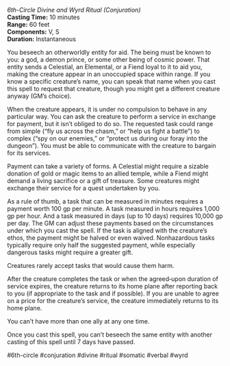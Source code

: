 *6th-Circle Divine and Wyrd Ritual (Conjuration)*  
**Casting Time:** 10 minutes  
**Range:** 60 feet  
**Components:** V, S  
**Duration:** Instantaneous

You beseech an otherworldly entity for aid. The being must be known to you: a god, a demon prince, or some other being of cosmic power. That entity sends a Celestial, an Elemental, or a Fiend loyal to it to aid you, making the creature appear in an unoccupied space within range. If you know a specific creature’s name, you can speak that name when you cast this spell to request that creature, though you might get a different creature anyway (GM’s choice).

When the creature appears, it is under no compulsion to behave in any particular way. You can ask the creature to perform a service in exchange for payment, but it isn’t obliged to do so. The requested task could range from simple (“fly us across the chasm,” or “help us fight a battle”) to complex (“spy on our enemies,” or “protect us during our foray into the dungeon”). You must be able to communicate with the creature to bargain for its services.

Payment can take a variety of forms. A Celestial might require a sizable donation of gold or magic items to an allied temple, while a Fiend might demand a living sacrifice or a gift of treasure. Some creatures might exchange their service for a quest undertaken by you.

As a rule of thumb, a task that can be measured in minutes requires a payment worth 100 gp per minute. A task measured in hours requires 1,000 gp per hour. And a task measured in days (up to 10 days) requires 10,000 gp per day. The GM can adjust these payments based on the circumstances under which you cast the spell. If the task is aligned with the creature’s ethos, the payment might be halved or even waived. Nonhazardous tasks typically require only half the suggested payment, while especially dangerous tasks might require a greater gift.

Creatures rarely accept tasks that would cause them harm.

After the creature completes the task or when the agreed‑upon duration of service expires, the creature returns to its home plane after reporting back to you (if appropriate to the task and if possible). If you are unable to agree on a price for the creature’s service, the creature immediately returns to its home plane.

You can’t have more than one ally at any one time.

Once you cast this spell, you can’t beseech the same entity with another casting of this spell until 7 days have passed.

#6th-circle #conjuration #divine #ritual #somatic #verbal #wyrd
